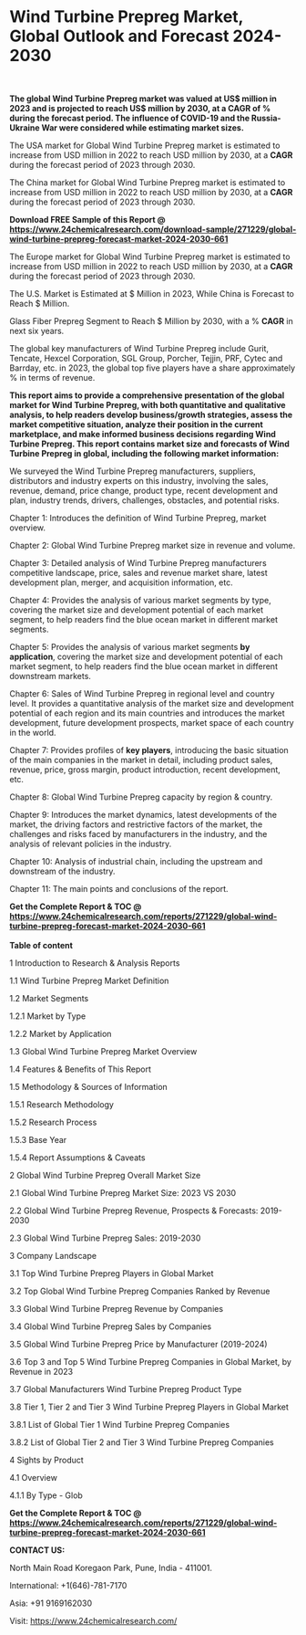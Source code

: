 <h1>Wind Turbine Prepreg Market, Global Outlook and Forecast 2024-2030</h1><br/><p><strong>The global Wind Turbine Prepreg market was valued at US$ million in 2023 and is projected to reach US$ million by 2030, at a <strong>CAGR</strong> of % during the forecast period. The influence of COVID-19 and the Russia-Ukraine War were considered while estimating market sizes.</strong></p><p>The USA market for Global Wind Turbine Prepreg market is estimated to increase from USD million in 2022 to reach USD million by 2030, at a <strong>CAGR</strong> during the forecast period of 2023 through 2030.</p><p>The China market for Global Wind Turbine Prepreg market is estimated to increase from USD million in 2022 to reach USD million by 2030, at a <strong>CAGR</strong> during the forecast period of 2023 through 2030.</p><div><b>Download FREE Sample of this Report @ <a href="https://www.24chemicalresearch.com/download-sample/271229/global-wind-turbine-prepreg-forecast-market-2024-2030-661">https://www.24chemicalresearch.com/download-sample/271229/global-wind-turbine-prepreg-forecast-market-2024-2030-661</a></b></div><p>The Europe market for Global Wind Turbine Prepreg market is estimated to increase from USD million in 2022 to reach USD million by 2030, at a <strong>CAGR</strong> during the forecast period of 2023 through 2030.</p><p>The U.S. Market is Estimated at $ Million in 2023, While China is Forecast to Reach $ Million.</p><p>Glass Fiber Prepreg Segment to Reach $ Million by 2030, with a % <strong>CAGR</strong> in next six years.</p><p>The global key manufacturers of Wind Turbine Prepreg include Gurit, Tencate, Hexcel Corporation, SGL Group, Porcher, Tejjin, PRF, Cytec and Barrday, etc. in 2023, the global top five players have a share approximately % in terms of revenue.</p><p><strong>This report aims to provide a comprehensive presentation of the global market for Wind Turbine Prepreg, with both quantitative and qualitative analysis, to help readers develop business/growth strategies, assess the market competitive situation, analyze their position in the current marketplace, and make informed business decisions regarding Wind Turbine Prepreg. This report contains market size and forecasts of Wind Turbine Prepreg in global, including the following market information:</strong></p><p>We surveyed the Wind Turbine Prepreg manufacturers, suppliers, distributors and industry experts on this industry, involving the sales, revenue, demand, price change, product type, recent development and plan, industry trends, drivers, challenges, obstacles, and potential risks.</p><p>Chapter 1: Introduces the definition of Wind Turbine Prepreg, market overview.</p><p>Chapter 2: Global Wind Turbine Prepreg market size in revenue and volume.</p><p>Chapter 3: Detailed analysis of Wind Turbine Prepreg manufacturers competitive landscape, price, sales and revenue market share, latest development plan, merger, and acquisition information, etc.</p><p>Chapter 4: Provides the analysis of various market segments by type, covering the market size and development potential of each market segment, to help readers find the blue ocean market in different market segments.</p><p>Chapter 5: Provides the analysis of various market segments <strong>by application</strong>, covering the market size and development potential of each market segment, to help readers find the blue ocean market in different downstream markets.</p><p>Chapter 6: Sales of Wind Turbine Prepreg in regional level and country level. It provides a quantitative analysis of the market size and development potential of each region and its main countries and introduces the market development, future development prospects, market space of each country in the world.</p><p>Chapter 7: Provides profiles of <strong>key players</strong>, introducing the basic situation of the main companies in the market in detail, including product sales, revenue, price, gross margin, product introduction, recent development, etc.</p><p>Chapter 8: Global Wind Turbine Prepreg capacity by region & country.</p><p>Chapter 9: Introduces the market dynamics, latest developments of the market, the driving factors and restrictive factors of the market, the challenges and risks faced by manufacturers in the industry, and the analysis of relevant policies in the industry.</p><p>Chapter 10: Analysis of industrial chain, including the upstream and downstream of the industry.</p><p>Chapter 11: The main points and conclusions of the report.</p><div><b>Get the Complete Report & TOC @ <a href="https://www.24chemicalresearch.com/reports/271229/global-wind-turbine-prepreg-forecast-market-2024-2030-661">https://www.24chemicalresearch.com/reports/271229/global-wind-turbine-prepreg-forecast-market-2024-2030-661</a></b></div><br><b>Table of content</b><p>1 Introduction to Research & Analysis Reports<br />
 
  1.1 Wind Turbine Prepreg Market Definition<br />
 
  1.2 Market Segments<br />
 
  1.2.1 Market by Type<br />
 
  1.2.2 Market by Application<br />
 
  1.3 Global Wind Turbine Prepreg Market Overview<br />
 
  1.4 Features & Benefits of This Report<br />
 
  1.5 Methodology & Sources of Information<br />
 
  1.5.1 Research Methodology<br />
 
  1.5.2 Research Process<br />
 
  1.5.3 Base Year<br />
 
  1.5.4 Report Assumptions & Caveats<br />
 
 2 Global Wind Turbine Prepreg Overall Market Size<br />
 
  2.1 Global Wind Turbine Prepreg Market Size: 2023 VS 2030<br />
 
  2.2 Global Wind Turbine Prepreg Revenue, Prospects & Forecasts: 2019-2030<br />
 
  2.3 Global Wind Turbine Prepreg Sales: 2019-2030<br />
 
 3 Company Landscape<br />
 
  3.1 Top Wind Turbine Prepreg Players in Global Market<br />
 
  3.2 Top Global Wind Turbine Prepreg Companies Ranked by Revenue<br />
 
  3.3 Global Wind Turbine Prepreg Revenue by Companies<br />
 
  3.4 Global Wind Turbine Prepreg Sales by Companies<br />
 
  3.5 Global Wind Turbine Prepreg Price by Manufacturer (2019-2024)<br />
 
  3.6 Top 3 and Top 5 Wind Turbine Prepreg Companies in Global Market, by Revenue in 2023<br />
 
  3.7 Global Manufacturers Wind Turbine Prepreg Product Type<br />
 
  3.8 Tier 1, Tier 2 and Tier 3 Wind Turbine Prepreg Players in Global Market<br />
 
  3.8.1 List of Global Tier 1 Wind Turbine Prepreg Companies<br />
 
  3.8.2 List of Global Tier 2 and Tier 3 Wind Turbine Prepreg Companies<br />
 
 4 Sights by Product<br />
 
  4.1 Overview<br />
 
  4.1.1 By Type - Glob<br><div><b>Get the Complete Report & TOC @ <a href="https://www.24chemicalresearch.com/reports/271229/global-wind-turbine-prepreg-forecast-market-2024-2030-661">https://www.24chemicalresearch.com/reports/271229/global-wind-turbine-prepreg-forecast-market-2024-2030-661</a></b></div></p>
 
 <b>CONTACT US:</b><br>
 
 North Main Road Koregaon Park, Pune, India - 411001.<br/>
 
 International: +1(646)-781-7170<br/>
 
 Asia: +91 9169162030<br/>
 
 Visit: <a href="https://www.24chemicalresearch.com/">https://www.24chemicalresearch.com/</a>
 
 <br>